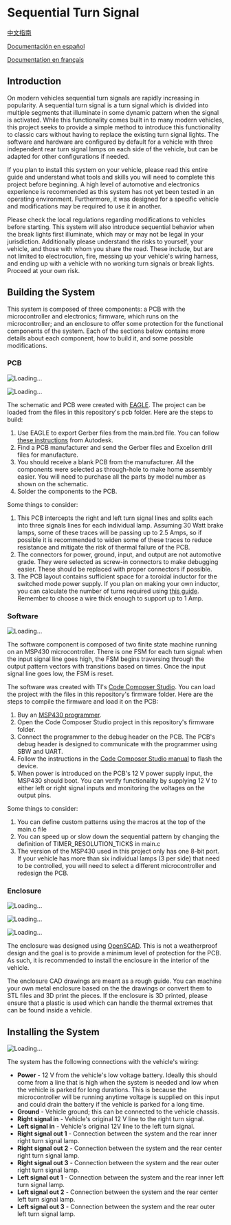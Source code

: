 # Sequential Turn Signal
[中文指南](https://github.com/m-yuhas/sequential_turn_signal/blob/master/doc/读我档案.md)

[Documentación en español](https://github.com/m-yuhas/sequential_turn_signal/blob/master/doc/LÉAME.md)

[Documentation en français](https://github.com/m-yuhas/sequential_turn_signal/blob/master/doc/LISEZ-MOI.md)

## Introduction
On modern vehicles sequential turn signals are rapidly increasing in popularity.
A sequential turn signal is a turn signal which is divided into multiple
segments that illuminate in some dynamic pattern when the signal is activated.
While this functionality comes built in to many modern vehicles, this project
seeks to provide a simple method to introduce this functionality to classic cars
without having to replace the existing turn signal lights.  The software and
hardware are configured by default for a vehicle with three independent rear turn
signal lamps on each side of the vehicle, but can be adapted for other
configurations if needed.

If you plan to install this system on your vehicle, please read this entire
guide and understand what tools and skills you will need to complete this
project before beginning.  A high level of automotive and electronics experience
is recommended as this system has not yet been tested in an operating
environment.  Furthermore, it was designed for a specific vehicle and
modifications may be required to use it in another.

Please check the local regulations regarding modifications to vehicles before
starting.  This system will also introduce sequential behavior when the break
lights first illuminate, which may or may not be legal in your jurisdiction.
Additionally please understand the risks to yourself, your vehicle, and those
with whom you share the road.  These include, but are not limited to
electrocution, fire, messing up your vehicle's wiring harness, and ending up
with a vehicle with no working turn signals or break lights.  Proceed at your
own risk.

## Building the System
This system is composed of three components: a PCB with the microcontroller and
electronics; firmware, which runs on the microcontroller; and an enclosure to
offer some protection for the functional components of the system.  Each of the
sections below contains more details about each component, how to build it, and
some possible modifications.

### PCB
![Loading...](images/schematic.png)

![Loading...](images/layout.png)

The schematic and PCB were created with
[EAGLE](https://www.autodesk.com/products/eagle/overview?term=1-YEAR). The
project can be loaded from the files in this repository's pcb folder.  Here are
the steps to build:
1. Use EAGLE to export Gerber files from the main.brd file.  You can follow
  [these instructions](https://www.autodesk.com/products/eagle/blog/gerber-nc-drill-pcb-manufacturing-basics-1/) from Autodesk.
2. Find a PCB manufacturer and send the Gerber files and Excellon drill files
  for manufacture.
3. You should receive a blank PCB from the manufacturer.  All the components
  were selected as through-hole to make home assembly easier.  You will need to
  purchase all the parts by model number as shown on the schematic.
4. Solder the components to the PCB.

Some things to consider:
1. This PCB intercepts the right and left turn signal lines and splits each into
  three signals lines for each individual lamp.  Assuming 30 Watt brake lamps,
  some of these traces will be passing up to 2.5 Amps, so if possible it is
  recommended to widen some of these traces to reduce resistance and mitigate
  the risk of thermal failure of the PCB.
2. The connectors for power, ground, input, and output are not automotive grade.
  They were selected as screw-in connectors to make debugging easier.  These
  should be replaced with proper connectors if possible.
3. The PCB layout contains sufficient space for a toroidal inductor for the
  switched mode power supply.  If you plan on making your own inductor, you can
  calculate the number of turns required using [this guide](http://www.nessengr.com/technical-data/toroid-inductor-formulas-and-calculator/).
  Remember to choose a wire thick enough to support up to 1 Amp.

### Software
![Loading...](images/fsm.png)

The software component is composed of two finite state machine running on an
MSP430 microcontroller.  There is one FSM for each turn signal: when the input
signal line goes high, the FSM begins traversing through the output pattern
vectors with transitions based on times.  Once the input signal line goes low,
the FSM is reset.

The software was created with TI's [Code Composer Studio](https://www.ti.com/tool/CCSTUDIO).
You can load the project with the files in this repository's firmware folder.
Here are the steps to compile the firmware and load it on the PCB:
1. Buy an [MSP430 programmer](https://www.ti.com/tool/MSP-FET).
2. Open the Code Composer Studio project in this repository's firmware folder.
3. Connect the programmer to the debug header on the PCB.  The PCB's debug
  header is designed to communicate with the programmer using SBW and UART.
4. Follow the instructions in the [Code Composer Studio manual](https://www.ti.com/lit/ug/spru509h/spru509h.pdf)
  to flash the device.
5. When power is introduced on the PCB's 12 V power supply input, the MSP430
  should boot.  You can verify functionality by supplying 12 V to either left or
  right signal inputs and monitoring the voltages on the output pins.

Some things to consider:
1. You can define custom patterns using the macros at the top of the main.c file
2. You can speed up or slow down the sequential pattern by changing the
  definition of TIMER_RESOLUTION_TICKS in main.c
3. The version of the MSP430 used in this project only has one 8-bit port.  If
  your vehicle has more than six individual lamps (3 per side) that need to be
  controlled, you will need to select a different microcontroller and redesign
  the PCB.

### Enclosure
![Loading...](images/top.png)

![Loading...](images/gasket.png)

![Loading...](images/bottom.png)

The enclosure was designed using [OpenSCAD](https://openscad.org/).  This is not
a weatherproof design and the goal is to provide a minimum level of protection
for the PCB.  As such, it is recommended to install the enclosure in the
interior of the vehicle.

The enclosure CAD drawings are meant as a rough guide.  You can machine your own
metal enclosure based on the the drawings or convert them to STL files and 3D
print the pieces.  If the enclosure is 3D printed, please ensure that a plastic
is used which can handle the thermal extremes that can be found inside a
vehicle.

## Installing the System
![Loading...](images/slbd.png)

The system has the following connections with the vehicle's wiring:
* **Power** - 12 V from the vehicle's low voltage battery.  Ideally this should
  come from a line that is high when the system is needed and low when the
  vehicle is parked for long durations.  This is because the microcontroller
  will be running anytime voltage is supplied on this input and could drain the
  battery if the vehicle is parked for a long time.  
* **Ground** - Vehicle ground; this can be connected to the vehicle chassis.
* **Right signal in** - Vehicle's original 12 V line to the right turn signal.
* **Left signal in** - Vehicle's original 12V line to the left turn signal.
* **Right signal out 1** - Connection between the system and the rear inner
  right turn signal lamp.
* **Right signal out 2** - Connection between the system and the rear center
  right turn signal lamp.
* **Right signal out 3** - Connection between the system and the rear outer
  right turn signal lamp.
* **Left signal out 1** - Connection between the system and the rear inner left
  turn signal lamp.
* **Left signal out 2** - Connection between the system and the rear center left
  turn signal lamp.
* **Left signal out 3** - Connection between the system and the rear outer left
  turn signal lamp.
